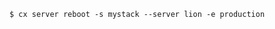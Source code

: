 <!-- usedin: [ _includes/_inlines/Toolbelt/common/servers] - layout:code post: servers_example -->

```
$ cx server reboot -s mystack --server lion -e production
```
